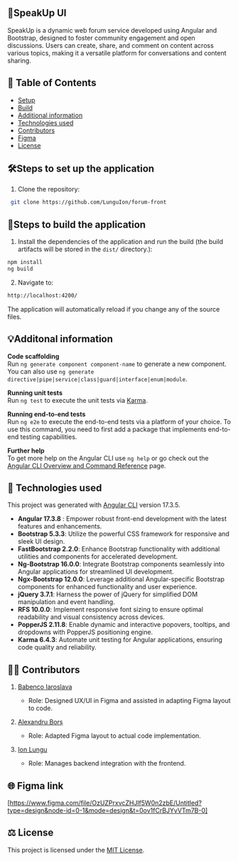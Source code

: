 ## 🌟**SpeakUp UI** 
SpeakUp is a dynamic web forum service developed using Angular and Bootstrap, designed to foster community engagement and open discussions. Users can create, share, and comment on content across various topics, making it a versatile platform for conversations and content sharing.

## 📑 Table of Contents
- [Setup](#setup)
- [Build](#build)
- [Additional information](#info)
- [Technologies used](#technologies)
- [Contributors](#collaborators)
- [Figma](#figma)
- [License](#license)

## 🛠<span id="setup">Steps to set up the application</span>
1. Clone the repository:
```bash
 git clone https://github.com/LunguIon/forum-front
```

## 🚀<span id="build">Steps to build the application</span>
1. Install the dependencies of the application and run the build (the build artifacts will be stored in the `dist/` directory.):
```bash
npm install
ng build
```

2. Navigate to:
```bash
http://localhost:4200/
```
The application will automatically reload if you change any of the source files.

## 💡<span id="info">Additonal information</span>
**Code scaffolding** <br>
Run `ng generate component component-name` to generate a new component. You can also use `ng generate directive|pipe|service|class|guard|interface|enum|module`.

**Running unit tests** <br>
Run `ng test` to execute the unit tests via [Karma](https://karma-runner.github.io).

**Running end-to-end tests** <br>
Run `ng e2e` to execute the end-to-end tests via a platform of your choice. To use this command, you need to first add a package that implements end-to-end testing capabilities.

**Further help** <br>
To get more help on the Angular CLI use `ng help` or go check out the [Angular CLI Overview and Command Reference](https://angular.io/cli) page.


## 🔧 <span id="technologies">Technologies used</span>
This project was generated with [Angular CLI](https://github.com/angular/angular-cli) version 17.3.5.
- **Angular 17.3.8** : Empower robust front-end development with the latest features and enhancements.
- **Bootstrap 5.3.3**: Utilize the powerful CSS framework for responsive and sleek UI design.
- **FastBootstrap 2.2.0**: Enhance Bootstrap functionality with additional utilities and components for accelerated development.
- **Ng-Bootstrap 16.0.0**: Integrate Bootstrap components seamlessly into Angular applications for streamlined UI development.
- **Ngx-Bootstrap 12.0.0**: Leverage additional Angular-specific Bootstrap components for enhanced functionality and user experience.
- **jQuery 3.7.1**: Harness the power of jQuery for simplified DOM manipulation and event handling.
- **RFS 10.0.0**: Implement responsive font sizing to ensure optimal readability and visual consistency across devices.
- **PopperJS 2.11.8**: Enable dynamic and interactive popovers, tooltips, and dropdowns with PopperJS positioning engine.
- **Karma 6.4.3**: Automate unit testing for Angular applications, ensuring code quality and reliability.

## 👨‍💻 <span id="collaborators">Contributors</span>
1. [Babenco Iaroslava](https://github.com/1aroslavik)
   - Role: Designed UX/UI in Figma and assisted in adapting Figma layout to code.
   
2. [Alexandru Borș](https://github.com/Aziyck)
   - Role: Adapted Figma layout to actual code implementation.

3. [Ion Lungu](https://github.com/LunguIon)
   - Role: Manages backend integration with the frontend.
  
## 🌐 <span id="figma">Figma link</span>
[https://www.figma.com/file/OzUZPrxvcZHJlf5W0n2zbE/Untitled?type=design&node-id=0-1&mode=design&t=0ov1fCrBJYvVTm7B-0]
     
## ⚖️ <span id="license">License</span>
This project is licensed under the [MIT License]().

